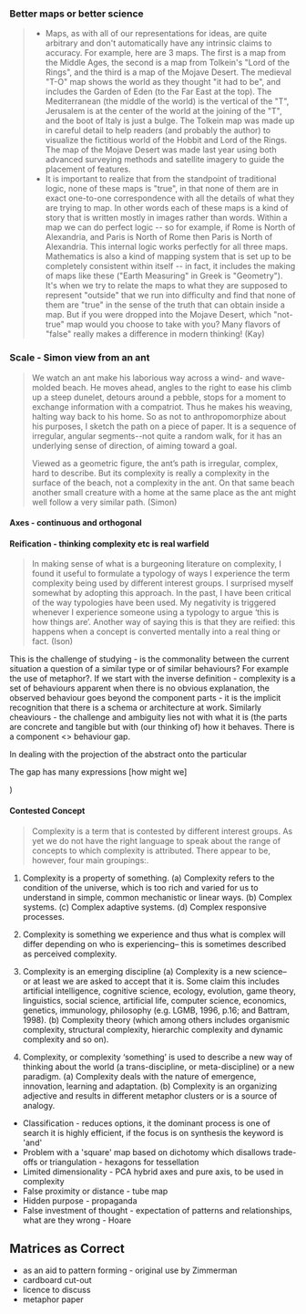 ### Better maps or better science
> - Maps, as with all of our representations for ideas, are quite arbitrary and don't automatically have any intrinsic claims to accuracy. For example, here are 3 maps. The first is a map from the Middle Ages, the second is a map from Tolkein's "Lord of the Rings", and the third is a map of the Mojave Desert. The medieval "T-O" map shows the world as they thought "it had to be", and includes the Garden of Eden (to the Far East at the top). The Mediterranean (the middle of the world) is the vertical of the "T", Jerusalem is at the center of the world at the joining of the "T", and the boot of Italy is just a bulge. The Tolkein map was made up in careful detail to help readers (and probably the author) to visualize the fictitious world of the Hobbit and Lord of the Rings. The map of the Mojave Desert was made last year using both advanced surveying methods and satellite imagery to guide the placement of features. 
> - It is important to realize that from the standpoint of traditional logic, none of these maps is "true", in that none of them are in exact one-to-one correspondence with all the details of what they are trying to map. In other words each of these maps is a kind of story that is written mostly in images rather than words. Within a map we can do perfect logic -- so for example, if Rome is North of Alexandria, and Paris is North of Rome then Paris is North of Alexandria. This internal logic works perfectly for all three maps. Mathematics is also a kind of mapping system that is set up to be completely consistent within itself -- in fact, it includes the making of maps like these ("Earth Measuring" in Greek is "Geometry"). It's when we try to relate the maps to what they are supposed to represent "outside" that we run into difficulty and find that none of them are "true" in the sense of the truth that can obtain inside a map. But if you were dropped into the Mojave Desert, which "not-true" map would you choose to take with you? Many flavors of "false" really makes a difference in modern thinking!  (Kay)
### Scale - Simon view from an ant 

> We watch an ant make his laborious way across a wind- and wave-molded beach. He moves ahead, angles to the right to ease his climb up a steep dunelet, detours around a pebble, stops for a moment to exchange information with a compatriot. Thus he makes his weaving, halting way back to his home. So as not to anthropomorphize about his purposes, I sketch the path on a piece of paper. It is a sequence of irregular, angular segments--not quite a random walk, for it has an underlying sense of direction, of aiming toward a goal.
> 
> Viewed as a geometric figure, the ant’s path is irregular, complex, hard to describe. But its complexity is really a complexity in the surface of the beach, not a complexity in the ant. On that same beach another small creature with a home at the same place as the ant might well follow a very similar path. (Simon)

#### Axes - continuous and orthogonal
#### Reification - thinking complexity etc is real warfield

> In making sense of what is a burgeoning literature on complexity, I found it useful to formulate a typology of ways I experience the term complexity being used by different interest groups. I surprised myself somewhat by adopting this approach. In the past, I have been critical of the way typologies have been used. My negativity is triggered whenever I experience someone using a typology to argue ‘this is how things are’. Another way of saying this is that they are reified: this happens when a concept is converted mentally into a real thing or fact. (Ison)

This is the challenge of studying - is the commonality between the current situation a question of a similar type or of similar behaviours? For example the use of metaphor?. If we start with the inverse definition - complexity is a set of behaviours apparent when there is no obvious explanation, the observed behaviour goes beyond the component parts - it is the implicit recognition that there is a schema or architecture at work. Similarly cheaviours - the challenge and ambiguity lies not with what it is (the parts are concrete and tangible but with (our thinking of) how it behaves. There is a component <> behaviour gap.

In dealing with the projection of the abstract onto the particular  

The gap has many expressions [how might we] 

)
#### Contested Concept

> Complexity is a term that is contested by different interest groups. As yet  we do not have the right language to speak about the range of concepts to which complexity is attributed. There appear to be, however, four main groupings:.
> 
1. Complexity is a property of something.
	(a) Complexity refers to the condition of the universe, which is too rich and varied for us to understand in simple, common mechanistic or linear ways.
	(b) Complex systems.
	(c) Complex adaptive systems.
	(d) Complex responsive processes.
	
1. Complexity is something we experience and thus what is complex will differ depending on who is experiencing– this is sometimes described as perceived complexity.
2. Complexity is an emerging discipline
	(a) Complexity is a new science– or at least we are asked to accept that it is. Some claim this includes artificial intelligence, cognitive science, ecology, evolution, game theory, linguistics, social science, artificial life, computer science, economics, genetics, immunology, philosophy (e.g. LGMB, 1996, p.16; and Battram, 1998).
	(b) Complexity theory (which among others includes organismic complexity, structural complexity, hierarchic complexity and dynamic complexity and so on).
3. Complexity, or complexity ‘something’ is used to describe a new way of thinking about the world (a trans-discipline, or meta-discipline) or a new paradigm.
	(a) Complexity deals with the nature of emergence, innovation, learning and adaptation.
	(b) Complexity is an organizing adjective and results in different metaphor clusters or is a source of analogy.

- Classification - reduces options, it the dominant process is one of search it is highly efficient, if the focus is on synthesis the keyword is 'and'
- Problem with a 'square' map based on dichotomy which disallows trade-offs or triangulation - hexagons for tessellation
- Limited dimensionality - PCA hybrid axes and pure axis, to be used in complexity
- False proximity or distance - tube map
- Hidden purpose - propaganda
- False investment of thought - expectation of patterns and relationships, what are they wrong - Hoare 
## Matrices as Correct

- as an aid to pattern forming - original use by Zimmerman
- cardboard cut-out
- licence to discuss
- metaphor paper

